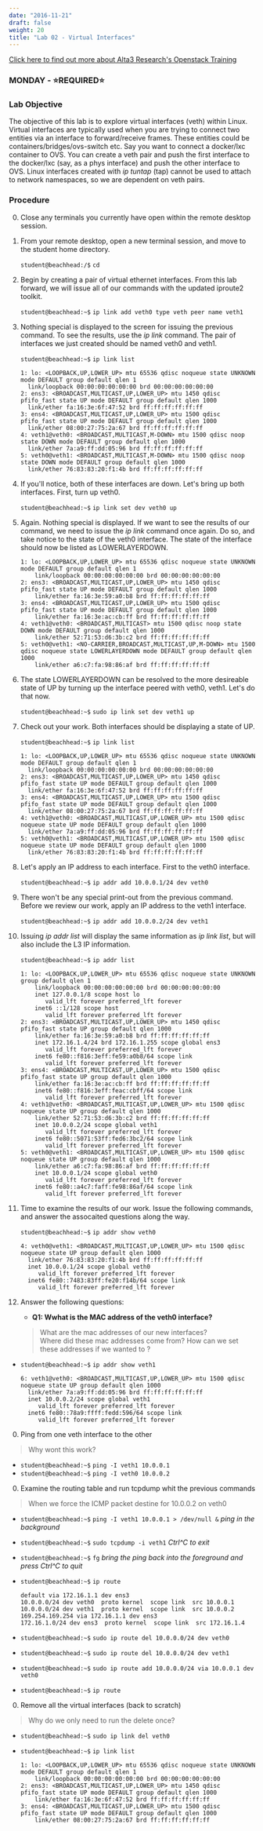 ```yaml
---
date: "2016-11-21"
draft: false
weight: 20
title: "Lab 02 - Virtual Interfaces"
---
```

[Click here to find out more about Alta3 Research's Openstack Training](https://alta3.com/courses/openstack)

### MONDAY - &#x2B50;REQUIRED&#x2B50;

### Lab Objective

The objective of this lab is to explore virtual interfaces (veth) within Linux. Virtual interfaces are typically used when you are trying to connect two entities via an interface to forward/receive frames. These entities could be containers/bridges/ovs-switch etc. Say you want to connect a docker/lxc container to OVS. You can create a veth pair and push the first interface to the docker/lxc (say, as a phys interface) and push the other interface to OVS. Linux interfaces created with *ip tuntap* (tap) cannot be used to attach to network namespaces, so we are dependent on veth pairs.

### Procedure

0. Close any terminals you currently have open within the remote desktop session.

0. From your remote desktop, open a new terminal session, and move to the student home directory.

    `student@beachhead:/$` `cd`

0. Begin by creating a pair of virtual ethernet interfaces. From this lab forward, we will issue all of our commands with the updated iproute2 toolkit.

    `student@beachhead:~$` `ip link add veth0 type veth peer name veth1`

0. Nothing special is displayed to the screen for issuing the previous command. To see the results, use the *ip link* command. The pair of interfaces we just created should be named veth0 and veth1.

    `student@beachhead:~$` `ip link list`

    ```
    1: lo: <LOOPBACK,UP,LOWER_UP> mtu 65536 qdisc noqueue state UNKNOWN mode DEFAULT group default qlen 1
      link/loopback 00:00:00:00:00:00 brd 00:00:00:00:00:00
    2: ens3: <BROADCAST,MULTICAST,UP,LOWER_UP> mtu 1450 qdisc pfifo_fast state UP mode DEFAULT group default qlen 1000
      link/ether fa:16:3e:6f:47:52 brd ff:ff:ff:ff:ff:ff
    3: ens4: <BROADCAST,MULTICAST,UP,LOWER_UP> mtu 1500 qdisc pfifo_fast state UP mode DEFAULT group default qlen 1000
      link/ether 08:00:27:75:2a:67 brd ff:ff:ff:ff:ff:ff
    4: veth1@veth0: <BROADCAST,MULTICAST,M-DOWN> mtu 1500 qdisc noop state DOWN mode DEFAULT group default qlen 1000
      link/ether 7a:a9:ff:dd:05:96 brd ff:ff:ff:ff:ff:ff
    5: veth0@veth1: <BROADCAST,MULTICAST,M-DOWN> mtu 1500 qdisc noop state DOWN mode DEFAULT group default qlen 1000
      link/ether 76:83:83:20:f1:4b brd ff:ff:ff:ff:ff:ff
    ```  

0. If you'll notice, both of these interfaces are down. Let's bring up both interfaces. First, turn up veth0.

    `student@beachhead:~$` `ip link set dev veth0 up`

0. Again. Nothing special is displayed. If we want to see the results of our command, we need to issue the *ip link* command once again. Do so, and take notice to the state of the veth0 interface. The state of the interface should now be listed as LOWERLAYERDOWN.

    ```
    1: lo: <LOOPBACK,UP,LOWER_UP> mtu 65536 qdisc noqueue state UNKNOWN mode DEFAULT group default qlen 1
        link/loopback 00:00:00:00:00:00 brd 00:00:00:00:00:00
    2: ens3: <BROADCAST,MULTICAST,UP,LOWER_UP> mtu 1450 qdisc pfifo_fast state UP mode DEFAULT group default qlen 1000
        link/ether fa:16:3e:59:a0:b8 brd ff:ff:ff:ff:ff:ff
    3: ens4: <BROADCAST,MULTICAST,UP,LOWER_UP> mtu 1500 qdisc pfifo_fast state UP mode DEFAULT group default qlen 1000
        link/ether fa:16:3e:ac:cb:ff brd ff:ff:ff:ff:ff:ff
    4: veth1@veth0: <BROADCAST,MULTICAST> mtu 1500 qdisc noop state DOWN mode DEFAULT group default qlen 1000
        link/ether 52:71:53:d6:3b:c2 brd ff:ff:ff:ff:ff:ff
    5: veth0@veth1: <NO-CARRIER,BROADCAST,MULTICAST,UP,M-DOWN> mtu 1500 qdisc noqueue state LOWERLAYERDOWN mode DEFAULT group default qlen 1000
        link/ether a6:c7:fa:98:86:af brd ff:ff:ff:ff:ff:ff
    ```

0. The state LOWERLAYERDOWN can be resolved to the more desireable state of UP by turning up the interface peered with veth0, veth1. Let's do that now. 

    `student@beachhead:~$` `sudo ip link set dev veth1 up`

0. Check out your work. Both interfaces should be displaying a state of UP.

    `student@beachhead:~$` `ip link list`

    ```
    1: lo: <LOOPBACK,UP,LOWER_UP> mtu 65536 qdisc noqueue state UNKNOWN mode DEFAULT group default qlen 1
      link/loopback 00:00:00:00:00:00 brd 00:00:00:00:00:00
    2: ens3: <BROADCAST,MULTICAST,UP,LOWER_UP> mtu 1450 qdisc pfifo_fast state UP mode DEFAULT group default qlen 1000
      link/ether fa:16:3e:6f:47:52 brd ff:ff:ff:ff:ff:ff
    3: ens4: <BROADCAST,MULTICAST,UP,LOWER_UP> mtu 1500 qdisc pfifo_fast state UP mode DEFAULT group default qlen 1000
      link/ether 08:00:27:75:2a:67 brd ff:ff:ff:ff:ff:ff
    4: veth1@veth0: <BROADCAST,MULTICAST,UP,LOWER_UP> mtu 1500 qdisc noqueue state UP mode DEFAULT group default qlen 1000
      link/ether 7a:a9:ff:dd:05:96 brd ff:ff:ff:ff:ff:ff
    5: veth0@veth1: <BROADCAST,MULTICAST,UP,LOWER_UP> mtu 1500 qdisc noqueue state UP mode DEFAULT group default qlen 1000
      link/ether 76:83:83:20:f1:4b brd ff:ff:ff:ff:ff:ff
    ```
  
0. Let's apply an IP address to each interface. First to the veth0 interface.

    `student@beachhead:~$` `ip addr add 10.0.0.1/24 dev veth0`

0. There won't be any special print-out from the previous command. Before we review our work, apply an IP address to the veth1 interface.

    `student@beachhead:~$` `ip addr add 10.0.0.2/24 dev veth1`

0. Issuing *ip addr list* will display the same information as *ip link list*, but will also include the L3 IP information.

    `student@beachhead:~$` `ip addr list`
  
    ```
    1: lo: <LOOPBACK,UP,LOWER_UP> mtu 65536 qdisc noqueue state UNKNOWN group default qlen 1
        link/loopback 00:00:00:00:00:00 brd 00:00:00:00:00:00
        inet 127.0.0.1/8 scope host lo
           valid_lft forever preferred_lft forever
        inet6 ::1/128 scope host
           valid_lft forever preferred_lft forever
    2: ens3: <BROADCAST,MULTICAST,UP,LOWER_UP> mtu 1450 qdisc pfifo_fast state UP group default qlen 1000
        link/ether fa:16:3e:59:a0:b8 brd ff:ff:ff:ff:ff:ff
        inet 172.16.1.4/24 brd 172.16.1.255 scope global ens3
           valid_lft forever preferred_lft forever
        inet6 fe80::f816:3eff:fe59:a0b8/64 scope link
           valid_lft forever preferred_lft forever
    3: ens4: <BROADCAST,MULTICAST,UP,LOWER_UP> mtu 1500 qdisc pfifo_fast state UP group default qlen 1000
        link/ether fa:16:3e:ac:cb:ff brd ff:ff:ff:ff:ff:ff
        inet6 fe80::f816:3eff:feac:cbff/64 scope link
           valid_lft forever preferred_lft forever
    4: veth1@veth0: <BROADCAST,MULTICAST,UP,LOWER_UP> mtu 1500 qdisc noqueue state UP group default qlen 1000
        link/ether 52:71:53:d6:3b:c2 brd ff:ff:ff:ff:ff:ff
        inet 10.0.0.2/24 scope global veth1
           valid_lft forever preferred_lft forever
        inet6 fe80::5071:53ff:fed6:3bc2/64 scope link
           valid_lft forever preferred_lft forever
    5: veth0@veth1: <BROADCAST,MULTICAST,UP,LOWER_UP> mtu 1500 qdisc noqueue state UP group default qlen 1000
        link/ether a6:c7:fa:98:86:af brd ff:ff:ff:ff:ff:ff
        inet 10.0.0.1/24 scope global veth0
           valid_lft forever preferred_lft forever
        inet6 fe80::a4c7:faff:fe98:86af/64 scope link
           valid_lft forever preferred_lft forever
    ```

0. Time to examine the results of our work. Issue the following commands, and answer the assocaited questions along the way.

    `student@beachhead:~$` `ip addr show veth0`
  
    ```
    4: veth0@veth1: <BROADCAST,MULTICAST,UP,LOWER_UP> mtu 1500 qdisc noqueue state UP group default qlen 1000
      link/ether 76:83:83:20:f1:4b brd ff:ff:ff:ff:ff:ff
      inet 10.0.0.1/24 scope global veth0
         valid_lft forever preferred_lft forever
      inet6 fe80::7483:83ff:fe20:f14b/64 scope link 
         valid_lft forever preferred_lft forever
    ```
    
0. Answer the following questions:

    - **Q1: Wwhat is the MAC address of the veth0 interface?**
      
    > What are the mac addresses of our new interfaces?  
    > Where did these mac addresses come from?
    > How can we set these addresses if we wanted to ?

    
  * `student@beachhead:~$` `ip addr show veth1`
  
    ```
    6: veth1@veth0: <BROADCAST,MULTICAST,UP,LOWER_UP> mtu 1500 qdisc noqueue state UP group default qlen 1000
      link/ether 7a:a9:ff:dd:05:96 brd ff:ff:ff:ff:ff:ff
      inet 10.0.0.2/24 scope global veth1
         valid_lft forever preferred_lft forever
      inet6 fe80::78a9:ffff:fedd:596/64 scope link 
         valid_lft forever preferred_lft forever
    ``` 

0. Ping from one veth interface to the other

  > Why wont this work?

  * `student@beachhead:~$` `ping -I veth1 10.0.0.1`
  * `student@beachhead:~$` `ping -I veth0 10.0.0.2`

0. Examine the routing table and run tcpdump whit the previous commands

  > When we force the ICMP packet destine for 10.0.0.2 on veth0 

  * `student@beachhead:~$` `ping -I veth1 10.0.0.1 > /dev/null &` _ping in the background_
  * `student@beachhead:~$` `sudo tcpdump -i veth1` _Ctrl^C to exit_
  * `student@beachhead:~$` `fg` _bring the ping back into the foreground and press Ctrl^C to quit_
  * `student@beachhead:~$` `ip route`
  
    ```
    default via 172.16.1.1 dev ens3 
    10.0.0.0/24 dev veth0  proto kernel  scope link  src 10.0.0.1 
    10.0.0.0/24 dev veth1  proto kernel  scope link  src 10.0.0.2 
    169.254.169.254 via 172.16.1.1 dev ens3 
    172.16.1.0/24 dev ens3  proto kernel  scope link  src 172.16.1.4 
    ```
  
  * `student@beachhead:~$` `sudo ip route del 10.0.0.0/24 dev veth0`
  * `student@beachhead:~$` `sudo ip route del 10.0.0.0/24 dev veth1`
  * `student@beachhead:~$` `sudo ip route add 10.0.0.0/24 via 10.0.0.1 dev veth0`
  * `student@beachhead:~$` `ip route`

0. Remove all the virtual interfaces (back to scratch)

  > Why do we only need to run the delete once?

  * `student@beachhead:~$` `sudo ip link del veth0`
  * `student@beachhead:~$` `ip link list`
  
    ```
    1: lo: <LOOPBACK,UP,LOWER_UP> mtu 65536 qdisc noqueue state UNKNOWN mode DEFAULT group default qlen 1
        link/loopback 00:00:00:00:00:00 brd 00:00:00:00:00:00
    2: ens3: <BROADCAST,MULTICAST,UP,LOWER_UP> mtu 1450 qdisc pfifo_fast state UP mode DEFAULT group default qlen 1000
        link/ether fa:16:3e:6f:47:52 brd ff:ff:ff:ff:ff:ff
    3: ens4: <BROADCAST,MULTICAST,UP,LOWER_UP> mtu 1500 qdisc pfifo_fast state UP mode DEFAULT group default qlen 1000
        link/ether 08:00:27:75:2a:67 brd ff:ff:ff:ff:ff:ff
    ```

